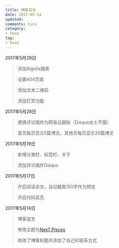 ```yaml
---
title: 博客日志
date: 2017-05-14
updated: 
comments: ture
category:
- hexo
tag:
- hexo
---
```

2017年5月29日

> 添加Algolia搜索
>
> 设置404页面
>
> 添加文末二维码
>
> 添加打赏功能

2017年5月28日

> 更换评论插件为网易云跟贴（Disqus水土不服）
>
> 首页每页显示5篇博文，其他页每页显示20篇博文

2017年5月19日

> 新增分类栏、标签栏、关于
>
> 添加评论插件Disqus

2017年5月17日

> 开启阅读全文，自动截取150字作为预览
>
> 开启代码高亮

2017年5月14日

> 博客诞生
>
> 修改主题为[NexT.Pisces](https://github.com/iissnan/hexo-theme-next)
>
> 修改了博客标题并添加了自己的联系方式